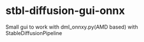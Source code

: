 # stbl-diffusion-gui-onnx
Small gui to work with dml_onnxy.py(AMD based) with StableDiffusionPipeline

